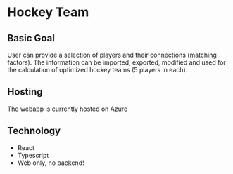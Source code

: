 # Hockey Team
## Basic Goal
User can provide a selection of players and their connections (matching factors).
The information can be imported, exported, modified and used for the calculation 
of optimized hockey teams (5 players in each).

## Hosting
The webapp is currently hosted on Azure

## Technology
* React
* Typescript
* Web only, no backend!